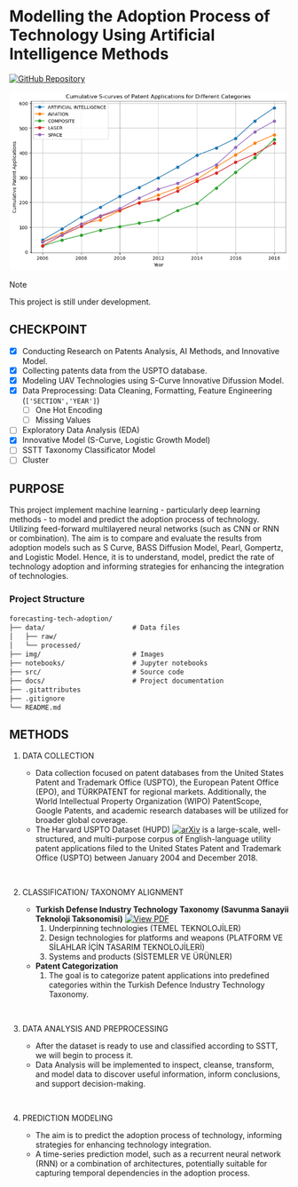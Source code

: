 # Modelling the Adoption Process of Technology Using Artificial Intelligence Methods

[![GitHub Repository](https://img.shields.io/badge/GitHub-Forecasting%20Adoption%20Rate-blue?style=flat-square&logo=github)](https://github.com/faridnec/forecasting-tech-adoption) 

![S Curve Output](https://github.com/faridnec/forecasting-tech-adoption/blob/master/img/s_curve.png?raw=true)

> [!NOTE]
> This project is still under development.

## CHECKPOINT

- [x] Conducting Research on Patents Analysis, AI Methods, and Innovative Model.
- [x] Collecting patents data from the USPTO database.
- [x] Modeling UAV Technologies using S-Curve Innovative Difussion Model.
- [x] Data Preprocessing: Data Cleaning, Formatting, Feature Engineering (`['SECTION','YEAR']`)
    - [ ] One Hot Encoding
    - [ ] Missing Values
- [ ] Exploratory Data Analysis (EDA)
- [x] Innovative Model (S-Curve, Logistic Growth Model)
- [ ] SSTT Taxonomy Classificator Model
- [ ] Cluster

## PURPOSE

This project implement machine learning - particularly deep learning methods - to model and predict the adoption process of technology. Utilizing feed-forward multilayered neural networks (such as CNN or RNN or combination). The aim is to compare and evaluate the results from adoption models such as S Curve, BASS Diffusion Model, Pearl, Gompertz, and Logistic Model. Hence, it is to understand, model, predict the rate of technology adoption and informing strategies for enhancing the integration of technologies.

### Project Structure

```plaintext
forecasting-tech-adoption/
├── data/                      # Data files
│   ├── raw/                   
│   └── processed/
├── img/                       # Images
├── notebooks/                 # Jupyter notebooks
├── src/                       # Source code
├── docs/                      # Project documentation
├── .gitattributes             
├── .gitignore                 
└── README.md              
```

## METHODS

1. DATA COLLECTION
   
   - Data collection focused on patent databases from the United States Patent and Trademark Office (USPTO), the European Patent Office (EPO), and TÜRKPATENT for regional markets. Additionally, the World Intellectual Property Organization (WIPO) PatentScope, Google Patents, and academic research databases will be utilized for broader global coverage.
   - The Harvard USPTO Dataset (HUPD) [![arXiv](https://img.shields.io/badge/arXiv-2207.04043-b31b1b.svg)](https://arxiv.org/abs/2207.04043) is a large-scale, well-structured, and multi-purpose corpus of English-language utility patent applications filed to the United States Patent and Trademark Office (USPTO) between January 2004 and December 2018.
  
<br>

2. CLASSIFICATION/ TAXONOMY ALIGNMENT
   
   - **Turkish Defense Industry Technology Taxonomy (Savunma Sanayii Teknoloji Taksonomisi)** [![View PDF](https://img.shields.io/badge/View-PDF-red.svg)](https://www.ostimsavunma.org/content/upload/document-files/ssb-teknoloji-taksonomisi-20200605154245.pdf)
      1. Underpinning technologies (TEMEL TEKNOLOJİLER)
      2. Design technologies for platforms and weapons (PLATFORM VE SİLAHLAR İÇİN TASARIM TEKNOLOJİLERİ)
      3. Systems and products (SİSTEMLER VE ÜRÜNLER)
   - **Patent Categorization**
      1. The goal is to categorize patent applications into predefined categories within the Turkish Defence Industry Technology Taxonomy.

<br>

3. DATA ANALYSIS AND PREPROCESSING

   - After the dataset is ready to use and classified according to SSTT, we will begin to process it.
   - Data Analysis will be implemented to inspect, cleanse, transform, and model data to discover useful information, inform conclusions, and support decision-making.

<br>

4. PREDICTION MODELING
   
   - The aim is to predict the adoption process of technology, informing strategies for enhancing technology integration.
   - A time-series prediction model, such as a recurrent neural network (RNN) or a combination of architectures, potentially suitable for capturing temporal dependencies in the adoption process.